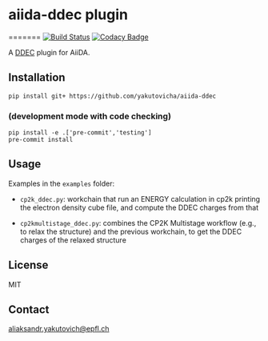 # aiida-ddec plugin

=======
[![Build Status](https://dev.azure.com/shoppingkj/aiida_ddec/_apis/build/status/kjappelbaum.aiida-ddec?branchName=aiida1)](https://dev.azure.com/shoppingkj/aiida_ddec/_build/latest?definitionId=1&branchName=aiida1)
[![Codacy Badge](https://api.codacy.com/project/badge/Grade/85523701e2f943d0b285516b9bc03c5c)](https://www.codacy.com/app/kjappelbaum/aiida-ddec?utm_source=github.com&amp;utm_medium=referral&amp;utm_content=kjappelbaum/aiida-ddec&amp;utm_campaign=Badge_Grade)

A [DDEC](https://sourceforge.net/projects/ddec/files/) plugin for AiiDA.

## Installation

```shell
pip install git+ https://github.com/yakutovicha/aiida-ddec
```

### (development mode with code checking)

```shell
pip install -e .['pre-commit','testing']
pre-commit install
```

## Usage

Examples in the `examples` folder:

-   `cp2k_ddec.py`: workchain that run an ENERGY calculation in cp2k printing the
    electron density cube file, and compute the DDEC charges from that

-   `cp2kmultistage_ddec.py`: combines the CP2K Multistage workflow (e.g., to relax
    the structure) and the previous workchain, to get the DDEC charges of the
    relaxed structure

## License

MIT

## Contact

aliaksandr.yakutovich@epfl.ch
